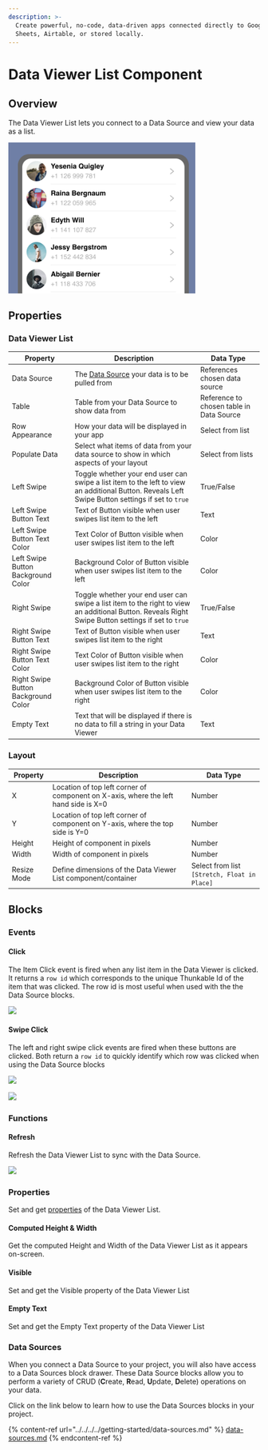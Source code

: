 ```yaml
---
description: >-
  Create powerful, no-code, data-driven apps connected directly to Google
  Sheets, Airtable, or stored locally.
---
```


# Data Viewer List Component

## Overview

The Data Viewer List lets you connect to a Data Source and view your data as a list.

<div align="left">

<img src="../../../../.gitbook/assets/Screen Shot 2022-02-04 at 12.47.54 PM.png" alt="Example of a Data viewer List. Data is dummy data from Webflow." width="375">

</div>

## Properties

### Data Viewer List

| Property                            | Description                                                                                                                                        | Data Type                                |
| ----------------------------------- | -------------------------------------------------------------------------------------------------------------------------------------------------- | ---------------------------------------- |
| Data Source                         | The [Data Source](../../../../getting-started/data-sources.md#add-a-data-source-to-your-app) your data is to be pulled from                        | References chosen data source            |
| Table                               | Table from your Data Source to show data from                                                                                                      | Reference to chosen table in Data Source |
| Row Appearance                      | How your data will be displayed in your app                                                                                                        | Select from list                         |
| Populate Data                       | Select what items of data from your data source to show in which aspects of your layout                                                            | Select from lists                        |
| Left Swipe                          | Toggle whether your end user can swipe a list item to the left to view an additional Button. Reveals Left Swipe Button settings if set to `true`   | True/False                               |
| Left Swipe Button Text              | Text of Button visible when user swipes list item to the left                                                                                      | Text                                     |
| Left Swipe Button Text Color        | Text Color of Button visible when user swipes list item to the left                                                                                | Color                                    |
| Left Swipe Button Background Color  | Background Color of Button visible when user swipes list item to the left                                                                          | Color                                    |
| Right Swipe                         | Toggle whether your end user can swipe a list item to the right to view an additional Button. Reveals Right Swipe Button settings if set to `true` | True/False                               |
| Right Swipe Button Text             | Text of Button visible when user swipes list item to the right                                                                                     | Text                                     |
| Right Swipe Button Text Color       | Text Color of Button visible when user swipes list item to the right                                                                               | Color                                    |
| Right Swipe Button Background Color | Background Color of Button visible when user swipes list item to the right                                                                         | Color                                    |
| Empty Text                          | Text that will be displayed if there is no data to fill a string in your Data Viewer                                                               | Text                                     |

### Layout

| Property    | Description                                                                         | Data Type                                    |
| ----------- | ----------------------------------------------------------------------------------- | -------------------------------------------- |
| X           | Location of top left corner of component on X-axis, where the left hand side is X=0 | Number                                       |
| Y           | Location of top left corner of component on Y-axis, where the top side is Y=0       | Number                                       |
| Height      | Height of component in pixels                                                       | Number                                       |
| Width       | Width of component in pixels                                                        | Number                                       |
| Resize Mode | Define dimensions of the Data Viewer List component/container                       | Select from list `[Stretch, Float in Place]` |

## Blocks

### Events

#### Click&#x20;

The Item Click event is fired when any list item in the Data Viewer is clicked. It returns a `row id` which corresponds to the unique Thunkable Id of the item that was clicked. The row id is most useful when used with the the Data Source blocks.

![](../../../../.gitbook/assets/item\_click.png)

#### Swipe Click

The left and right swipe click events are fired when these buttons are clicked. Both return a `row id` to quickly identify which row was clicked when using the Data Source blocks

![](../../../../.gitbook/assets/left\_swipe.png)

![](../../../../.gitbook/assets/right\_swipe.png)

### Functions

#### Refresh

Refresh the Data Viewer List to sync with the Data Source.

![](../../../../.gitbook/assets/dvl\_refresh.png)



### Properties

Set and get [properties](data-viewer-list.md#properties) of the Data Viewer List.

#### Computed Height & Width

Get the computed Height and Width of the Data Viewer List as it appears on-screen.

#### Visible

Set and get the Visible property of the Data Viewer List

#### Empty Text

Set and get the Empty Text property of the Data Viewer List

### Data Sources

When you connect a Data Source to your project, you will also have access to a Data Sources block drawer. These Data Source blocks allow you to perform a variety of CRUD (**C**reate, **R**ead, **U**pdate, **D**elete) operations on your data.&#x20;

Click on the link below to learn how to use the Data Sources blocks in your project.&#x20;

{% content-ref url="../../../../getting-started/data-sources.md" %}
[data-sources.md](../../../../getting-started/data-sources.md)
{% endcontent-ref %}
